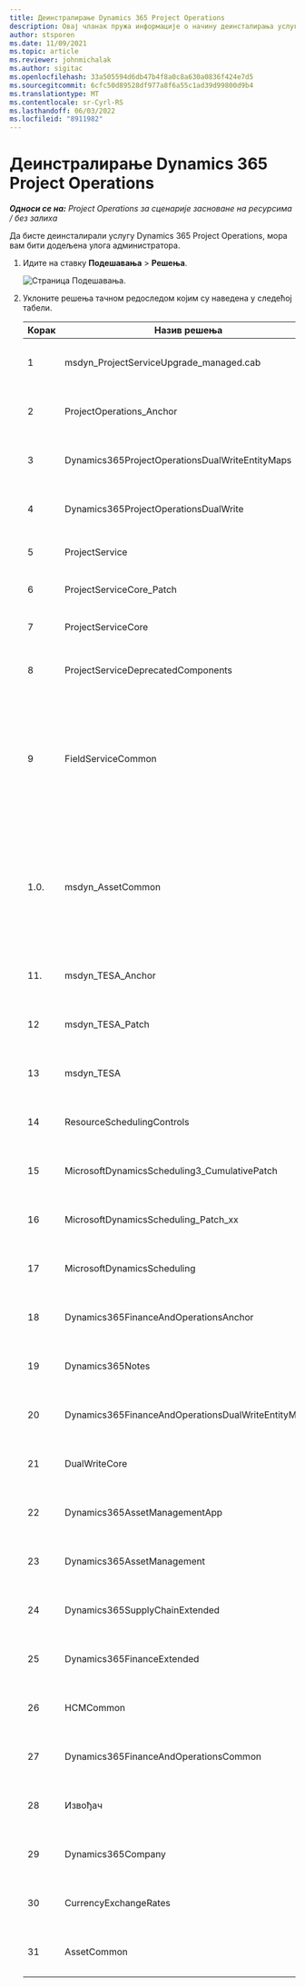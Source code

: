 ```yaml
---
title: Деинстралирање Dynamics 365 Project Operations
description: Овај чланак пружа информације о начину деинсталирања услуге Dynamics 365 Project Operations.
author: stsporen
ms.date: 11/09/2021
ms.topic: article
ms.reviewer: johnmichalak
ms.author: sigitac
ms.openlocfilehash: 33a505594d6db47b4f8a0c8a630a0836f424e7d5
ms.sourcegitcommit: 6cfc50d89528df977a8f6a55c1ad39d99800d9b4
ms.translationtype: MT
ms.contentlocale: sr-Cyrl-RS
ms.lasthandoff: 06/03/2022
ms.locfileid: "8911982"
---
```

# <a name="uninstall-dynamics-365-project-operations"></a>Деинстралирање Dynamics 365 Project Operations 

_**Односи се на:** Project Operations за сценарије засноване на ресурсима / без залиха_

Да бисте деинсталирали услугу Dynamics 365 Project Operations, мора вам бити додељена улога администратора.

1. Идите на ставку **Подешавања** > **Решења**.

    ![Страница Подешавања.](./media/uninstall-proj-ops-solutions.png)
  
2. Уклоните решења тачном редоследом којим су наведена у следећој табели. 

    | Корак | Назив решења                                    | Белешка                                                                                         |
    |------|----------------------------------------------------|----------------------------------------------------------------------------------------------|
    | 1 | msdyn_ProjectServiceUpgrade_managed.cab            | Ако га не нађете, прескочите ово решење.                                                            |
    | 2 | ProjectOperations_Anchor                           | Ако га не нађете, прескочите ово решење.                                                            |
    | 3 | Dynamics365ProjectOperationsDualWriteEntityMaps    | Ако га не нађете, прескочите ово решење.                                                            |
    | 4 | Dynamics365ProjectOperationsDualWrite              | Ако га не нађете, прескочите ово решење.                                                            |
    | 5 | ProjectService                                     | Нема додатних белешки.                                                                         |
    | 6 | ProjectServiceCore_Patch                           | Нема додатних белешки.                                                                         |
    | 7 | ProjectServiceCore                                 | Нема додатних белешки.                                                                         |
    | 8 | ProjectServiceDeprecatedComponents                 | Ако га не нађете, прескочите ово решење.                                                            |
    | 9 | FieldServiceCommon                                 | Потребно за двоструко писање са услугом Dynamics 365 Finance или Dynamics 365 Supply Chain Management.   |
    | 1.0. | msdyn_AssetCommon                                  | Потребно за двоструко писање са услугом Dynamics 365 Finance или Dynamics 365 Supply Chain Management.   |
    | 11. | msdyn_TESA_Anchor                                  | Обавезно за Dynamics 365 Field Service.                                                     |
    | 12 | msdyn_TESA_Patch                                   | Обавезно за Dynamics 365 Field Service.                                                     |
    | 13 | msdyn_TESA                                         | Обавезно за Dynamics 365 Field Service.                                                     |
    | 14 | ResourceSchedulingControls                         | Обавезно за Dynamics 365 Field Service.                                                     |
    | 15 | MicrosoftDynamicsScheduling3_CumulativePatch       | Обавезно за Dynamics 365 Field Service.                                                     |
    | 16 | MicrosoftDynamicsScheduling_Patch_xx               | Обавезно за Dynamics 365 Field Service.                                                     |
    | 17 | MicrosoftDynamicsScheduling                        | Обавезно за Dynamics 365 Field Service.                                                     |
    | 18 | Dynamics365FinanceAndOperationsAnchor              | Ако га не нађете, прескочите ово решење.                                                            |
    | 19 | Dynamics365Notes                                   | Ако га не нађете, прескочите ово решење.                                                            |
    | 20 | Dynamics365FinanceAndOperationsDualWriteEntityMaps | Ако га не нађете, прескочите ово решење.                                                            |
    | 21 | DualWriteCore                                      | Ако га не нађете, прескочите ово решење.                                                            |
    | 22 | Dynamics365AssetManagementApp                      | Ако га не нађете, прескочите ово решење.                                                            |
    | 23 | Dynamics365AssetManagement                         | Ако га не нађете, прескочите ово решење.                                                            |
    | 24 | Dynamics365SupplyChainExtended                     | Ако га не нађете, прескочите ово решење.                                                            |
    | 25 | Dynamics365FinanceExtended                         | Ако га не нађете, прескочите ово решење.                                                            |
    | 26 | HCMCommon                                          | Ако га не нађете, прескочите ово решење.                                                            |
    | 27 | Dynamics365FinanceAndOperationsCommon              | Ако га не нађете, прескочите ово решење.                                                            |
    | 28 | Извођач                                              | Ако га не нађете, прескочите ово решење.                                                            |
    | 29 | Dynamics365Company                                 | Ако га не нађете, прескочите ово решење.                                                            |
    | 30 | CurrencyExchangeRates                              | Ако га не нађете, прескочите ово решење.                                                            |
    | 31 | AssetCommon                                        | Ако га не нађете, прескочите ово решење.                                                            |

